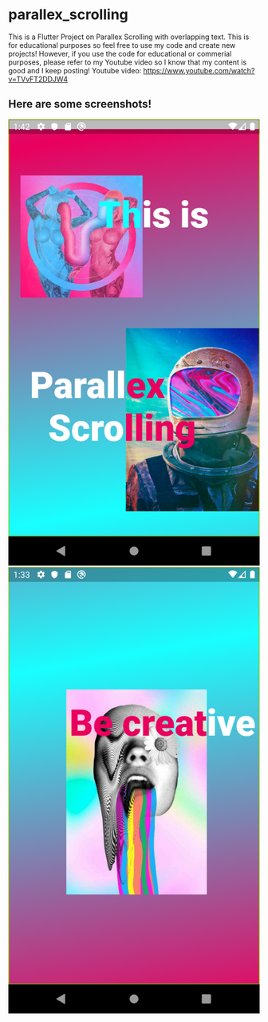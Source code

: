 # parallex_scrolling

This is a Flutter Project on Parallex Scrolling with overlapping text.
This is for educational purposes so feel free to use my code and create new projects!
However, if you use the code for educational or commerial purposes, please refer to my Youtube video so I know that my content is good and I keep posting!
Youtube video: https://www.youtube.com/watch?v=TVvFT2DDJW4

## Here are some screenshots!

![alt text](https://raw.githubusercontent.com/iamspyros/Parallex-Scrolling/master/images/2.png)
![alt text](https://raw.githubusercontent.com/iamspyros/Parallex-Scrolling/master/images/1.png)
